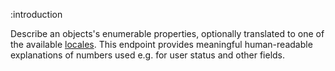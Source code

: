 :introduction

Describe an objects's enumerable properties, optionally translated to one of the
available [locales](/endpoints/#locales). This endpoint provides meaningful
human-readable explanations of numbers used e.g. for user status and other fields.

